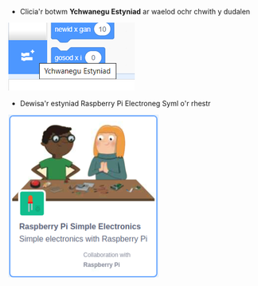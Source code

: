 - Clicia'r botwm **Ychwanegu Estyniad** ar waelod ochr chwith y dudalen

![Mae'r eicon ychwanegu estyniad (dau floc ar wahân gydag arwydd 'plws') wedi'i hamlygu.](images/add-extension.png)

- Dewisa'r estyniad Raspberry Pi Electroneg Syml o'r rhestr

![Eicon estyniad Raspberry Pi Electroneg Syml yn y rhestr Estyniadau.](images/gpio-extension.png)